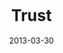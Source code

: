 ---
layout: message
category: message
series: "ROI"
title: "Trust"
date: 2013-03-30
audio-description: "Brian Tome talks about Jesus’ investment in us."
audio: "http://www.crossroads.net/players/media/hq/roi_04.mp3"
audio-title: "Trust"
audio-duration: "32&#58;02"
program-description: "Program - WK 3 ROI"
program: "http://www.crossroads.net/players/media/hq/03_30-31_13Program_LO.pdf"
program-title: "Trust"
video-description: "Brian Tome talks about Jesus’ investment in us."
video-title: "Trust"
video: "https://s3.amazonaws.com/crossroadsvideomessages/roi_04.mp4"
---